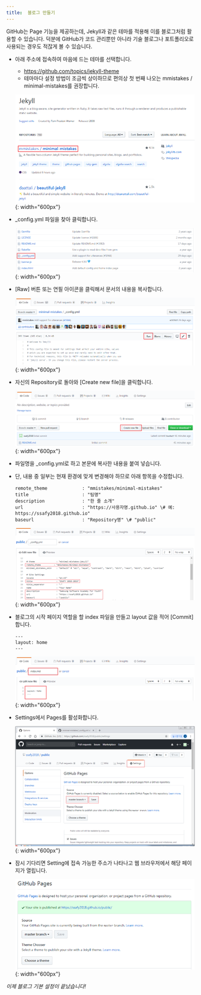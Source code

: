 ```yaml
---
title:  블로그 만들기
---
```


GitHub는 Page 기능을 제공하는데, Jekyll과 같은 테마를 적용해 이를 블로그처럼 활용할 수 있습니다.
덕분에 GitHub가 코드 관리뿐만 아니라 기술 블로그나 포트폴리오로 사용되는 경우도 적잖게 볼 수 있습니다.

* 아래 주소에 접속하여 마음에 드는 테마를 선택합니다.
  - https://github.com/topics/jekyll-theme
  - 테마마다 설정 방법이 조금씩 상이하므로 편의상 첫 번째 나오는 mmistakes / minimal-mistakes를 권장합니다.

  ![Join GitHub](../images/04-01_Select-Theme.png){: width="600px"}
  

* _config.yml 파일을 찾아 클릭합니다.

  ![Join GitHub](../images/04-02_Select-Config-File.png){: width="600px"}
  
  
* [Raw] 버튼 또는 연필 아이콘을 클릭해서 문서의 내용을 복사합니다.

  ![Join GitHub](../images/04-03_Copy-Config-File.png){: width="600px"}
  
  
* 자신의 Repository로 돌아와 [Create new file]을 클릭합니다.

  ![Join GitHub](../images/03-01_Create-New-File.png){: width="600px"}
  
  
* 파일명을 \_config.yml로 하고 본문에 복사한 내용을 붙여 넣습니다.
* 단, 내용 중 일부는 현재 환경에 맞게 변경해야 하므로 아래 항목을 수정합니다.
  ```
  remote_theme             : "mmistakes/minimal-mistakes"
  title                    : "팀명"
  description              : "한 줄 소개"
  url                      : "https://사용자명.github.io" \# 예: https://ssafy2018.github.io"
  baseurl                  : "Repository명" \# "public"
  ```
  
  ![Join GitHub](../images/04-04_Modify-Config-File.png){: width="600px"}


* 블로그의 시작 페이지 역할을 할 index 파일을 만들고 layout 값을 적어 [Commit]합니다.
  ```
  ---
  layout: home
  ---
  ```
  
  ![Join GitHub](../images/04-05_Create-Index.png){: width="600px"}
  
  
* Settings에서 Pages를 활성화합니다.

  ![Join GitHub](../images/04-06_Set-Pages.png){: width="600px"}
  

* 잠시 기다리면 Setting에 접속 가능한 주소가 나타나고 웹 브라우저에서 해당 페이지가 열립니다.

  ![Join GitHub](../images/04-07_Complete-Setting.png){: width="600px"}
  

*이제 블로그 기본 설정이 끝났습니다!*
